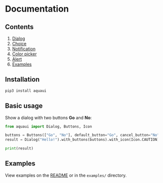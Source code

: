 # Documentation

## Contents

1. [Dialog](https://github.com/ninest/aquaui/blob/master/docs/1-dialog.md)
2. [Choice](https://github.com/ninest/aquaui/blob/master/docs/2-choice.md)
3. [Notification](https://github.com/ninest/aquaui/blob/master/docs/3-notification.md)
4. [Color picker](https://github.com/ninest/aquaui/blob/master/docs/4-color_picker.md)
5. [Alert](https://github.com/ninest/aquaui/blob/master/docs/5-alert.md)
6. [Examples](https://github.com/ninest/aquaui#Examples)

## Installation

```bash
pip3 install aquaui
```

## Basic usage

Show a dialog with two buttons **Go** and **No**:

```py
from aquaui import Dialog, Buttons, Icon

buttons = Buttons(["Go", "No"], default_button="Go", cancel_button="No")
result = Dialog("Hello!").with_buttons(buttons).with_icon(Icon.CAUTION).show()

print(result)
```

## Examples

View examples on the [README](https://github.com/ninest/aquaui#Examples) or in the `examples/` directory.
